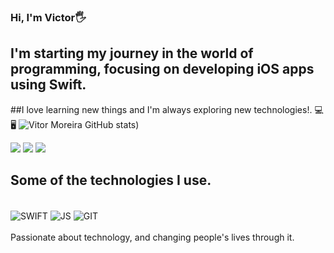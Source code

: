 ### Hi, I'm Victor🖐️
## I'm starting my journey in the world of programming, focusing on developing iOS apps using Swift.
##I love learning new things and I'm always exploring new technologies!. 💻🖥
![Vitor Moreira GitHub stats](https://github-readme-stats.vercel.app/api?username=vitormrock&show_icons=true&theme=radical))

<div>
     <a href="https://wa.me/5551983555958" target="_blank"><img src="https://img.shields.io/badge/WhatsApp-25D366?style=for-the-                            badge&logo=whatsapp&logoColor=white" target="_blank"></a> 
     <a href="<a href=mailto:vitormoreiraadd@hotmail.com "" target="_blank"><img src="https://img.shields.io/badge/Gmail-D14836?style=for-the-                  badge&logo=gmail&logoColor=white" target="_blank"></a>
     <a href="https://www.linkedin.com/in/vitor-moreira-679511199/" target="_blank"><img src="https://img.shields.io/badge/LinkedIn-0077B5?style=for-the-      badge&logo=linkedin&logoColor=white" target="_blank"></a>
 </div>

##  Some of the technologies I use.

<div style="display: inline_block"><br/>
  <img align="center" alt="SWIFT" src="https://img.shields.io/badge/Swift-FA7343?style=for-the-badge&logo=swift&logoColor=white" />
  <img align="center" alt="JS" src="https://img.shields.io/badge/JavaScript-F7DF1E?style=for-the-badge&logo=javascript&logoColor=black" />
  <img align="center" alt="GIT" src="https://img.shields.io/badge/GIT-E44C30?style=for-the-badge&logo=git&logoColor=white" />
</div><br/>
Passionate about technology, and changing people's lives through it.

